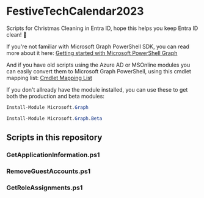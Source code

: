 # FestiveTechCalendar2023

Scripts for Christmas Cleaning in Entra ID, hope this helps you keep Entra ID clean! 🧹

If you're not familiar with Microsoft Graph PowerShell SDK, you can read more about it here: [Getting started with Microsoft PowerShell Graph](https://learn.microsoft.com/en-us/powershell/microsoftgraph/get-started?view=graph-powershell-1.0)

And if you have old scripts using the Azure AD or MSOnline modules you can easily convert them to Microsoft Graph PowerShell, using this cmdlet mapping list: [Cmdlet Mapping List](https://learn.microsoft.com/en-us/powershell/microsoftgraph/azuread-msoline-cmdlet-map?view=graph-powershell-1.0)

If you don't allready have the module installed, you can use these to get both  the production and beta modules:

```powershell
Install-Module Microsoft.Graph

Install-Module Microsoft.Graph.Beta
```

## Scripts in this repository

### GetApplicationInformation.ps1

### RemoveGuestAccounts.ps1

### GetRoleAssignments.ps1
